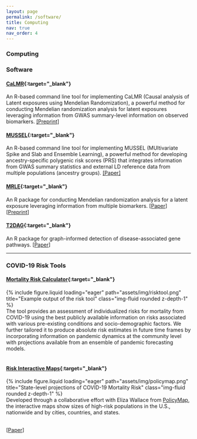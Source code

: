 ```yaml
---
layout: page
permalink: /software/
title: Computing
nav: true
nav_order: 4
---
```


### **Computing**

### **Software**

#### [CaLMR](https://github.com/yueuuy/CaLMR/){:target="\_blank"}

An R-based command line tool for implementing CaLMR (Causal analysis of Latent exposures using Mendelian Randomization), a powerful method for conducting Mendelian randomization analysis for latent exposures leveraging information from GWAS summary-level information on observed biomarkers.
[[Preprint]](https://www.medrxiv.org/content/10.1101/2024.11.25.24317939v1)

#### [MUSSEL](https://github.com/Jin93/MUSSEL){:target="\_blank"}

An R-based command line tool for implementing MUSSEL (MUltivariate Spike and Slab and Ensemble Learning), a powerful method for developing ancestry-specific polygenic risk scores (PRS) that integrates information from GWAS summary statistics and external LD reference data from multiple populations (ancestry groups).
[[Paper]](https://www.cell.com/cell-genomics/fulltext/S2666-979X(24)00095-8)

#### [MRLE](https://github.com/Jin93/MRLE){:target="\_blank"}

An R package for conducting Mendelian randomization analysis for a latent exposure leveraging information from multiple biomarkers. [[Paper](https://academic.oup.com/biostatistics/advance-article-abstract/doi/10.1093/biostatistics/kxae006/7624600?redirectedFrom=fulltext&login=false)] [[Preprint](https://www.biorxiv.org/content/10.1101/2021.02.05.429979v3.abstract)]

#### [T2DAG](https://github.com/Jin93/T2DAG){:target="\_blank"}

An R package for graph-informed detection of disease-associated gene pathways. [[Paper](https://academic.oup.com/bioinformatics/article/38/4/1005/6424893)]
&nbsp;

---

### **COVID-19 Risk Tools**

#### [Mortality Risk Calculator](https://covid19risktools.com:8443/riskcalculator){:target="\_blank"}

<div class="row justify-content-sm-center">
    <div class="col-sm-5 mt-3 mt-md-0">
        {% include figure.liquid loading="eager" path="assets/img/risktool.png" title="Example output of the risk tool" class="img-fluid rounded z-depth-1" %}
    </div>
    <div class="col-sm-7 mt-3 mt-md-0">The tool provides an assessment of individualized risks for mortality from COVID-19 using the best publicly available information on risks associated with various pre-existing conditions and socio-demographic factors. We further tailored it to produce absolute risk estimates in future time frames by incorporating information on pandemic dynamics at the community level with projections available from an ensemble of pandemic forecasting models. </div>
</div>
&nbsp;

#### [Risk Interactive Maps](https://jhucovid19.policymap.com/newmaps#/){:target="\_blank"}

<div class="row justify-content-sm-center">
    <div class="col-sm-5 mt-3 mt-md-0">
        {% include figure.liquid loading="eager" path="assets/img/policymap.png" title="State-level projections of COVID-19 Mortality Risk" class="img-fluid rounded z-depth-1" %}
    </div>
    <div class="col-sm-7 mt-3 mt-md-0">Developed through a collaborative effort with Eliza Wallace from <a href="https://www.policymap.com/">PolicyMap</a>, the interactive maps show sizes of high-risk populations in the U.S., nationwide and by cities, countries, and states.
</div>
</div>
&nbsp;

[[Paper](https://www.nature.com/articles/s41591-020-01191-8)]
